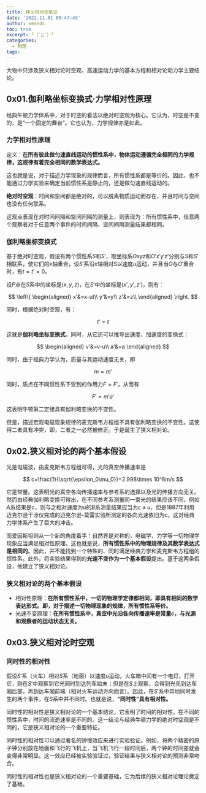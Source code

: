 ```yaml
---
title: 狭义相对论笔记
date: '2022.11.01 09:47:45'
author: xeonds
toc: true
excerpt: ╰（‵□′）╯
categories:
  - 物理
tags:
---
```


大物中只涉及狭义相对论时空观、高速运动力学的基本方程和相对论动力学主要结论。

## 0x01.伽利略坐标变换式·力学相对性原理

经典牛顿力学体系中，对于时空的看法以绝对时空观为核心。它认为，时空是不变的，是“一个固定的舞台”。它也认为，力学规律亦是如此。

### 力学相对性原理

定义：**在所有彼此做匀速直线运动的惯性系中，物体运动遵循完全相同的力学规律，这规律有着完全相同的数学表达式。**

这也就是说，对于描述力学现象的规律而言，所有惯性系都是等价的。因此，也不能通过力学实验来确定当前惯性系是静止的，还是做匀速直线运动的。

**绝对时空观**：时间和空间都是绝对的，可以脱离物质运动而存在，并且时间与空间也没有任何联系。

这观点表现在对时间间隔和空间间隔的测量上，则表现为：所有惯性系中，任意两个观察者对于任意两个事件的时间间隔、空间间隔测量结果都相同。

### 伽利略坐标变换式

基于绝对时空观，假设有两个惯性系$S$和$S'$，取坐标系$Oxyz$和$O'x'y'z'$分别与$S$和$S'$相联系，使它们的$x$轴重合，设$S'$系沿$x$轴相对$S$以速度$u$运动，并且当$O$与$O'$重合时，有$t=t'=0$。

设$P$点在$S$系中的坐标是$(x,y,z)$，在$S'$中的坐标是$(x',y',z')$，则有：

$$
\left\{
\begin{aligned}
x'&=x-ut\\
y'&=y\\
z'&=z\\
\end{aligned}
\right.
$$

同时，根据绝对时空观，有：

$$
t'=t
$$

这就是**伽利略坐标变换式**。同时，从它还可以推导出速度、加速度的变换式：

$$
\begin{aligned}
v'&=v-u\\
a'&=a
\end{aligned}
$$

同时，由于经典力学认为，质量与其运动速度无关，即

$$
m=m'
$$

同时，质点在不同惯性系下受到的作用力$F=F'$，从而有

$$
F'=m'a'
$$

这表明牛顿第二定律具有伽利略变换的不变性。

但是，描述宏观电磁现象规律的麦克斯韦方程组不具有伽利略变换的不变性。这使得二者具有冲突，即，二者之一必然被修正。于是诞生了狭义相对论。

## 0x02.狭义相对论的两个基本假设

光是电磁波，由麦克斯韦方程组可得，光的真空传播速率是

$$
c=\frac{1}{\sqrt{\epsilon_0\mu_0}}=2.998\times 10^8m/s
$$

它是常量。这表明光的真空各向传播速率与参考系的选择以及光的传播方向无关。然而由经典伽利略变换可得出，在不同参考系测量同一束光的结果应该不同，例如$A$系结果是$c$，则与之相对速度为$u$的$B$系测量结果应当为$c\pm u$，但是1887年利用迈克尔逊干涉仪完成的迈克尔逊-莫雷实验所测定的各向光速依旧为$c$。这对经典力学体系产生了巨大的冲击。

而爱因斯坦则从一个新的角度着手：自然界是对称的，电磁学、力学等一切物理学现象应当满足相对性原理。这也就是说，**所有惯性系中的物理规律及其数学表达式是相同的**。因此，并不能找到一个特殊的、同时满足经典力学和麦克斯韦方程组的惯性系。此外，将实验结果得到的**光速不变作为一个基本假设**提出。基于这两条假设，他建立了狭义相对论。

### 狭义相对论的两个基本假设

- 相对性原理：**在所有惯性系中，一切的物理学定律都相同，即具有相同的数学表达形式。即，对于描述一切物理现象的规律，所有惯性系等价。**
- 光速不变原理：**在所有惯性系中，真空中光沿各向传播速率是常量$c$，与光源和观察者的运动状态无关。**

## 0x03.狭义相对论时空观

### 同时性的相对性

假设$S'$系（火车）相对$S$系（地面）以速度$u$运动，火车箱中间有一个电灯，打开它，则在$S'$中观察到它光同时到达列车始末；但是在$S$上观察，会得到光先到达车厢后部，再到达车厢前端（相对火车运动方向而言）。因此，在$S'$系中异地同时发生的两个事件，在$S$系中并不同时。也就是说，**“同时性”具有相对性。**

同时性的相对性是狭义相对论的一个基本结论，它表明了时间的相对性。在不同的惯性系中，时间的流逝速率是不同的。这一结论与经典牛顿力学的绝对时空观是不同的，它是狭义相对论的一个重要特征。

同时性的相对性可以通过著名的钟慢效应来进行实验验证。例如，将两个精密的原子钟分别放在地面和飞行的飞机上，当飞机飞行一段时间后，两个钟的时间差就会变得非常明显。这一效应已经被实验验证过，验证结果与狭义相对论的预测非常吻合。

同时性的相对性也是狭义相对论的一个重要基础，它为后续的狭义相对论理论奠定了基础。
